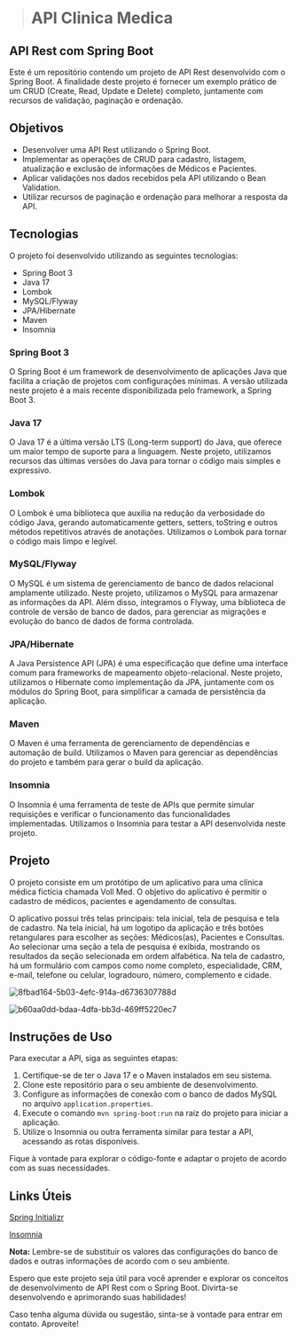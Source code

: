 >   # API Clinica Medica

  
## API Rest com Spring Boot

Este é um repositório contendo um projeto de API Rest desenvolvido com o Spring Boot. A finalidade deste projeto é fornecer um exemplo prático de um CRUD (Create, Read, Update e Delete) completo, juntamente com recursos de validação, paginação e ordenação.

## Objetivos

- Desenvolver uma API Rest utilizando o Spring Boot.
- Implementar as operações de CRUD para cadastro, listagem, atualização e exclusão de informações de Médicos e Pacientes.
- Aplicar validações nos dados recebidos pela API utilizando o Bean Validation.
- Utilizar recursos de paginação e ordenação para melhorar a resposta da API.

## Tecnologias

O projeto foi desenvolvido utilizando as seguintes tecnologias:

- Spring Boot 3
- Java 17
- Lombok
- MySQL/Flyway
- JPA/Hibernate
- Maven
- Insomnia

### Spring Boot 3

O Spring Boot é um framework de desenvolvimento de aplicações Java que facilita a criação de projetos com configurações mínimas. A versão utilizada neste projeto é a mais recente disponibilizada pelo framework, a Spring Boot 3.

### Java 17

O Java 17 é a última versão LTS (Long-term support) do Java, que oferece um maior tempo de suporte para a linguagem. Neste projeto, utilizamos recursos das últimas versões do Java para tornar o código mais simples e expressivo.

### Lombok

O Lombok é uma biblioteca que auxilia na redução da verbosidade do código Java, gerando automaticamente getters, setters, toString e outros métodos repetitivos através de anotações. Utilizamos o Lombok para tornar o código mais limpo e legível.

### MySQL/Flyway

O MySQL é um sistema de gerenciamento de banco de dados relacional amplamente utilizado. Neste projeto, utilizamos o MySQL para armazenar as informações da API. Além disso, integramos o Flyway, uma biblioteca de controle de versão de banco de dados, para gerenciar as migrações e evolução do banco de dados de forma controlada.

### JPA/Hibernate

A Java Persistence API (JPA) é uma especificação que define uma interface comum para frameworks de mapeamento objeto-relacional. Neste projeto, utilizamos o Hibernate como implementação da JPA, juntamente com os módulos do Spring Boot, para simplificar a camada de persistência da aplicação.

### Maven

O Maven é uma ferramenta de gerenciamento de dependências e automação de build. Utilizamos o Maven para gerenciar as dependências do projeto e também para gerar o build da aplicação.

### Insomnia

O Insomnia é uma ferramenta de teste de APIs que permite simular requisições e verificar o funcionamento das funcionalidades implementadas. Utilizamos o Insomnia para testar a API desenvolvida neste projeto.

## Projeto

O projeto consiste em um protótipo de um aplicativo para uma clínica médica fictícia chamada Voll Med. O objetivo do aplicativo é permitir o cadastro de médicos, pacientes e agendamento de consultas. 

O aplicativo possui três telas principais: tela inicial, tela de pesquisa e tela de cadastro. Na tela inicial, há um logotipo da aplicação e três botões retangulares para escolher as seções: Médicos(as), Pacientes e Consultas. Ao selecionar uma seção a tela de pesquisa é exibida, mostrando os resultados da seção selecionada em ordem alfabética. Na tela de cadastro, há um formulário com campos como nome completo, especialidade, CRM, e-mail, telefone ou celular, logradouro, número, complemento e cidade.


![8fbad164-5b03-4efc-914a-d6736307788d](https://github.com/miltonnotforyou/API-Clinica-Medica/assets/67373586/29db2ec7-e511-4a31-877b-cac401d22e21)

![b60aa0dd-bdaa-4dfa-bb3d-469ff5220ec7](https://github.com/miltonnotforyou/API-Clinica-Medica/assets/67373586/92ecce45-b369-4b63-b52e-e120839e9e82)


## Instruções de Uso

Para executar a API, siga as seguintes etapas:

1. Certifique-se de ter o Java 17 e o Maven instalados em seu sistema.
2. Clone este repositório para o seu ambiente de desenvolvimento.
3. Configure as informações de conexão com o banco de dados MySQL no arquivo `application.properties`.
4. Execute o comando `mvn spring-boot:run` na raiz do projeto para iniciar a aplicação.
5. Utilize o Insomnia ou outra ferramenta similar para testar a API, acessando as rotas disponíveis.

Fique à vontade para explorar o código-fonte e adaptar o projeto de acordo com as suas necessidades.

## Links Úteis
[Spring Initializr](https://start.spring.io/)

[Insomnia](https://insomnia.rest/download)

**Nota:** Lembre-se de substituir os valores das configurações do banco de dados e outras informações de acordo com o seu ambiente.

Espero que este projeto seja útil para você aprender e explorar os conceitos de desenvolvimento de API Rest com o Spring Boot. Divirta-se desenvolvendo e aprimorando suas habilidades!

Caso tenha alguma dúvida ou sugestão, sinta-se à vontade para entrar em contato. Aproveite!

